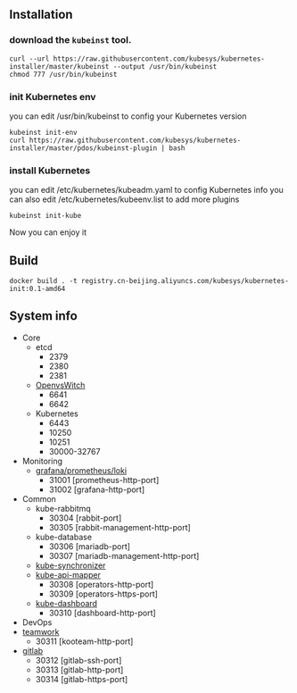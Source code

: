 ## Installation

### download the `kubeinst` tool.

```
curl --url https://raw.githubusercontent.com/kubesys/kubernetes-installer/master/kubeinst --output /usr/bin/kubeinst
chmod 777 /usr/bin/kubeinst
```

### init Kubernetes env

you can edit /usr/bin/kubeinst to config your Kubernetes version

```
kubeinst init-env
curl https://raw.githubusercontent.com/kubesys/kubernetes-installer/master/pdos/kubeinst-plugin | bash
```

### install Kubernetes

you can  edit /etc/kubernetes/kubeadm.yaml to config Kubernetes info
you can also edit /etc/kubernetes/kubeenv.list to add more plugins

```
kubeinst init-kube
```


Now you can enjoy it


## Build

```
docker build . -t registry.cn-beijing.aliyuncs.com/kubesys/kubernetes-init:0.1-amd64
```

## System info

- Core
  - etcd
    - 2379
    - 2380
    - 2381
  - [OpenvsWitch](https://github.com/kubesys/kubernetes-libnvf)
    - 6641
    - 6642
  - Kubernetes
    - 6443
    - 10250
    - 10251
    - 30000-32767
- Monitoring
  - [grafana/prometheus/loki](https://github.com/kubesys/kubernetes-tools/tree/master/ops/prom)
    - 31001 [prometheus-http-port]
    - 31002 [grafana-http-port]
- Common
  - kube-rabbitmq
    - 30304 [rabbit-port]
    - 30305 [rabbit-management-http-port]
  - kube-database
    - 30306 [mariadb-port]
    - 30307 [mariadb-management-http-port]
  - [kube-synchronizer](https://github.com/kubesys/kubernetes-synchronizer)
  - [kube-api-mapper](https://github.com/kubesys/kubernetes-api-mapper)
    - 30308 [operators-http-port]
    - 30309 [operators-https-port]
  - [kube-dashboard](https://github.com/kubesys/kubeext-dashboard)
    - 30310 [dashboard-http-port]
 - DevOps
  - [teamwork](https://github.com/kubesys/kubernetes-tools/tree/master/dev/team)
    - 30311 [kooteam-http-port]
  - [gitlab](https://github.com/kubesys/kubernetes-tools/tree/master/dev/gitlab)
    - 30312 [gitlab-ssh-port]
    - 30313 [gitlab-http-port]
    - 30314 [gitlab-https-port]
